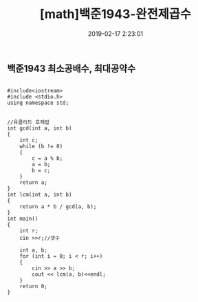 ﻿---
layout: post
title:  "[math]백준1943-완전제곱수 "
subtitle: ""
date:   2019-02-17 2:23:01
categories: [Coding Practice] 
---



## 백준1943 최소공배수, 최대공약수













~~~

#include<iostream>
#include <stdio.h>
using namespace std;


//유클리드 호제법
int gcd(int a, int b)
{
	int c;
	while (b != 0)
	{
		c = a % b;
		a = b;
		b = c;
	}
	return a;
}
int lcm(int a, int b)
{
	return a * b / gcd(a, b);
}
int main()
{
	int r;
	cin >>r;//갯수

	int a, b;
	for (int i = 0; i < r; i++)
	{
		cin >> a >> b;
		cout << lcm(a, b)<<endl;
	}
	return 0;
}
~~~

